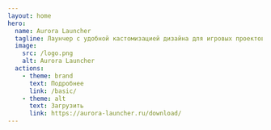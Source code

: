 ```yaml
---
layout: home
hero:
  name: Aurora Launcher
  tagline: Лаунчер с удобной кастомизацией дизайна для игровых проектов Minecraft
  image:
    src: /logo.png
    alt: Aurora Launcher
  actions:
    - theme: brand
      text: Подробнее
      link: /basic/
    - theme: alt
      text: Загрузить
      link: https://aurora-launcher.ru/download/
---
```

